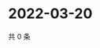 # 2022-03-20

共 0 条

<!-- BEGIN WEIBO -->
<!-- 最后更新时间 Sun Mar 20 2022 07:14:35 GMT+0800 (China Standard Time) -->

<!-- END WEIBO -->
